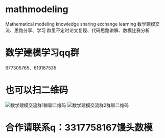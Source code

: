 # mathmodeling
Mathematical modeling knowledge sharing exchange learning
数学建模交流、思路分享、学习
群里不定时论文复现、代码思路讲解、数模比赛分析

# 数学建模学习qq群
677305765、619187535

# 也可以扫二维码
![数学建模交流群1群聊二维码](https://github.com/fengjiufa/mathmodeling/assets/38625074/a3568a54-4ec5-4262-8659-d0cbb64a34cf)
![数学建模交流群2群聊二维码](https://github.com/fengjiufa/mathmodeling/assets/38625074/868bfaee-3960-4a06-9b81-935fa131012d)

# 合作请联系q：3317758167馒头数模
